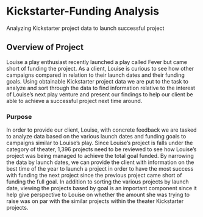 # Kickstarter-Funding Analysis
Analyzing Kickstarter project data to launch successful project  

## Overview of Project
Louise a play enthusiast recently launched a play called Fever but came short of funding the project. As a client, Louise is curious to see how other campaigns compared in relation to their launch dates and their funding goals. Using obtainable Kickstarter project data we are put to the task to analyze and sort through the data to find information relative to the interest of Louise’s next play venture and present our findings to help our client be able to achieve a successful project next time around.  
### Purpose
In order to provide our client, Louise, with concrete feedback we are tasked to analyze data based on the various launch dates and funding goals to campaigns similar to Louise’s play. Since Louise’s project is falls under the category of theater, 1,396 projects need to be reviewed to see how Louise’s project was being managed to achieve the total goal funded. By narrowing the data by launch dates, we can provide the client with information on the best time of the year to launch a project in order to have the most success with funding the next project since the previous project came short of funding the full goal. In addition to sorting the various projects by launch date, viewing the projects based by goal is an important component since it help give perspective to Louise on whether the amount she was trying to raise was on par with the similar projects within the theater Kickstarter projects.    

